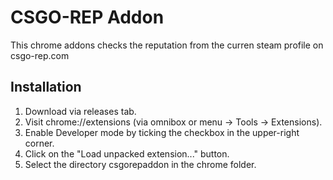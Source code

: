 # CSGO-REP Addon

This chrome addons checks the reputation from the curren steam profile on csgo-rep.com

## Installation

1. Download via releases tab.
2. Visit chrome://extensions (via omnibox or menu -> Tools -> Extensions).
3. Enable Developer mode by ticking the checkbox in the upper-right corner.
4. Click on the "Load unpacked extension..." button.
5. Select the directory csgorepaddon in the chrome folder.